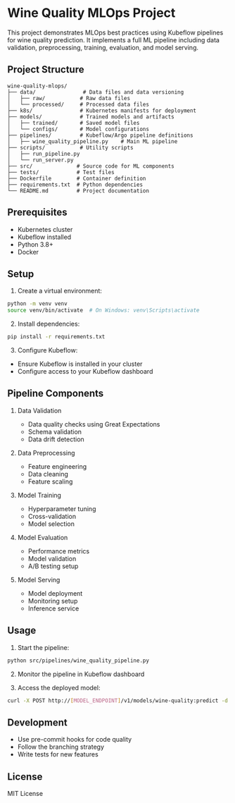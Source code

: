 # Wine Quality MLOps Project

This project demonstrates MLOps best practices using Kubeflow pipelines for wine quality prediction. It implements a full ML pipeline including data validation, preprocessing, training, evaluation, and model serving.

## Project Structure

```
wine-quality-mlops/
├── data/               # Data files and data versioning
│   ├── raw/           # Raw data files
│   └── processed/     # Processed data files
├── k8s/               # Kubernetes manifests for deployment
├── models/            # Trained models and artifacts
│   ├── trained/       # Saved model files
│   └── configs/       # Model configurations
├── pipelines/         # Kubeflow/Argo pipeline definitions
│   ├── wine_quality_pipeline.py    # Main ML pipeline
├── scripts/           # Utility scripts
│   ├── run_pipeline.py
│   └── run_server.py
├── src/              # Source code for ML components
├── tests/            # Test files
├── Dockerfile        # Container definition
├── requirements.txt  # Python dependencies
└── README.md         # Project documentation
```

## Prerequisites

- Kubernetes cluster
- Kubeflow installed
- Python 3.8+
- Docker

## Setup

1. Create a virtual environment:
```bash
python -m venv venv
source venv/bin/activate  # On Windows: venv\Scripts\activate
```

2. Install dependencies:
```bash
pip install -r requirements.txt
```

3. Configure Kubeflow:
- Ensure Kubeflow is installed in your cluster
- Configure access to your Kubeflow dashboard

## Pipeline Components

1. Data Validation
   - Data quality checks using Great Expectations
   - Schema validation
   - Data drift detection

2. Data Preprocessing
   - Feature engineering
   - Data cleaning
   - Feature scaling

3. Model Training
   - Hyperparameter tuning
   - Cross-validation
   - Model selection

4. Model Evaluation
   - Performance metrics
   - Model validation
   - A/B testing setup

5. Model Serving
   - Model deployment
   - Monitoring setup
   - Inference service

## Usage

1. Start the pipeline:
```bash
python src/pipelines/wine_quality_pipeline.py
```

2. Monitor the pipeline in Kubeflow dashboard

3. Access the deployed model:
```bash
curl -X POST http://[MODEL_ENDPOINT]/v1/models/wine-quality:predict -d @sample_input.json
```

## Development

- Use pre-commit hooks for code quality
- Follow the branching strategy
- Write tests for new features

## License

MIT License 
